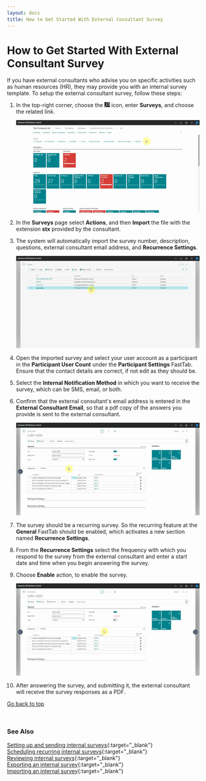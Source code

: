 ```yaml
---
layout: docs
title: How to Get Started With External Consultant Survey
---
```


<a name="top"></a>

# How to Get Started With External Consultant Survey

If you have external consultants who advise you on specific activities such as human resources (HR), they may provide you with an internal survey template. To setup the external consultant survey, follow these steps:
1. In the top-right corner, choose the ![](media/search_icon.png) icon, enter **Surveys**, and choose the related link.

   ![](media/garagehive-internal-surveys-external-consultant1.gif)

2. In the **Surveys** page select **Actions**, and then **Import** the file with the extension **stx** provided by the consultant.
3. The system will automatically import the survey number, description, questions, external consultant email address, and **Recurrence Settings**.

   ![](media/garagehive-internal-surveys-external-consultant2.gif)

4. Open the imported survey and select your user account as a participant in the **Participant User Count** under the **Participant Settings** FastTab. Ensure that the contact details are correct, if not edit as they should be.
5. Select the **Internal Notification Method** in which you want to receive the survey, which can be SMS, email, or both.
6. Confirm that the external consultant's email address is entered in the **External Consultant Email**, so that a pdf copy of the answers you provide is sent to the external consultant.

   ![](media/garagehive-internal-surveys-external-consultant3.gif)

7. The survey should be a recurring survey. So the recurring feature at the **General** FastTab should be enabled, which activates a new section named **Recurrence Settings**. 
8. From the **Recurrence Settings** select the frequency with which you respond to the survey from the external consultant and enter a start date and time when you begin answering the survey.
9. Choose **Enable** action, to enable the survey.

   ![](media/garagehive-internal-surveys-external-consultant4.gif)

9. After answering the survey, and submitting it, the external consultant will receive the survey responses as a PDF.


[Go back to top](#top)

<br>

### **See Also**

[Setting up and sending internal surveys](garagehive-setting-up-and-sending-internal-surveys.html){:target="_blank"} \
[Scheduling recurring internal surveys](garagehive-scheduling-recurring-internal-surveys.html){:target="_blank"} \
[Reviewing internal surveys](reviewing-internal-surveys.html){:target="_blank"} \
[Exporting an internal survey](garagehive-exporting-an-internal-survey.html){:target="_blank"} \
[Importing an internal survey](garagehive-importing-an-internal-survey.html){:target="_blank"}